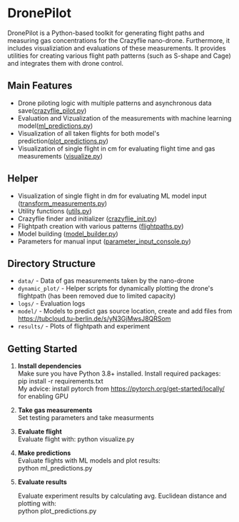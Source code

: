 # DronePilot

DronePilot is a Python-based toolkit for generating flight paths and measuring gas concentrations for the Crazyflie nano-drone. Furthermore, it includes visualiziation and evaluations of these measurements. It provides utilities for creating various flight path patterns (such as S-shape and Cage) and integrates them with drone control.

## Main Features

- Drone piloting logic with multiple patterns and asynchronous data save([crazyflie_pilot.py](crazyflie_pilot.py))
- Evaluation and Vizualization of the measurements with machine learning model([ml_predictions.py](ml_predictions.py))
- Visualization of all taken flights for both model's prediction([plot_predictions.py](plot_predictions.py))
- Visualization of single flight in cm for evaluating flight time and gas measurements ([visualize.py](visualize.py))

## Helper

- Visualization of single flight in dm for evaluating ML model input ([transform_measurements.py](transform_measurements.py))
- Utility functions ([utils.py](utils.py))
- Crazyflie finder and initializer ([crazyflie_init.py](crazyflie_init.py))
- Flightpath creation with various patterns ([flightpaths.py](flightpaths.py))
- Model building ([model_builder.py](model_builder.py))
- Parameters for manual input ([parameter_input_console.py](parameter_input_console.py))

## Directory Structure

- `data/` - Data of gas measurements taken by the nano-drone
- `dynamic_plot/` - Helper scripts for dynamically plotting the drone's flightpath (has been removed due to limited capacity)
- `logs/` - Evaluation logs
- `model/` - Models to predict gas source location, create and add files from https://tubcloud.tu-berlin.de/s/yN3GjMwsJ8QRSom 
- `results/` - Plots of flightpath and experiment

## Getting Started

1. **Install dependencies**  <br/>
   Make sure you have Python 3.8+ installed. Install required packages:<br/>
   pip install -r requirements.txt<br/>
   My advice: install pytorch from https://pytorch.org/get-started/locally/ for enabling GPU

2. **Take gas measurements**<br/>
    Set testing parameters and take measurments

3. **Evaluate flight**<br/>
    Evaluate flight with:
    python visualize.py

4. **Make predictions**<br/>
    Evaluate flights with ML models and plot results:<br/>
    python ml_predictions.py

5. **Evaluate results**<br/>
    
    Evaluate experiment results by calculating avg. Euclidean distance and plotting with:<br/>
    python plot_predictions.py
